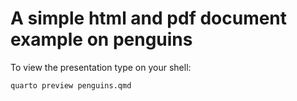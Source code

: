 # A simple html and pdf document example on penguins

To view the presentation type on your shell:
```console
quarto preview penguins.qmd
```
